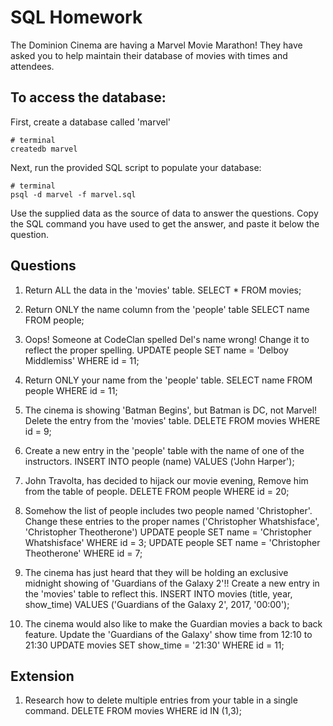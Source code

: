 # SQL Homework

The Dominion Cinema are having a Marvel Movie Marathon! They have asked you to help maintain their database of movies with times and attendees.

## To access the database:

First, create a database called 'marvel'

```
# terminal
createdb marvel
```

Next, run the provided SQL script to populate your database:

```
# terminal
psql -d marvel -f marvel.sql
```

Use the supplied data as the source of data to answer the questions.  Copy the SQL command you have used to get the answer, and paste it below the question.

## Questions

1. Return ALL the data in the 'movies' table.
	SELECT * FROM movies;

2. Return ONLY the name column from the 'people' table
	SELECT name FROM people;

3. Oops! Someone at CodeClan spelled Del's name wrong! Change it to reflect the proper spelling.
	UPDATE people SET name = 'Delboy Middlemiss' WHERE id = 11;

4. Return ONLY your name from the 'people' table.
	SELECT name FROM people WHERE id = 11;

5. The cinema is showing 'Batman Begins', but Batman is DC, not Marvel! Delete the entry from the 'movies' table.
	DELETE FROM movies WHERE id = 9;

6. Create a new entry in the 'people' table with the name of one of the instructors.
	INSERT INTO people (name) VALUES ('John Harper');

7. John Travolta, has decided to hijack our movie evening, Remove him from the table of people.
	DELETE FROM people WHERE id = 20;

8. Somehow the list of people includes two people named 'Christopher'. Change these entries to the proper names ('Christopher Whatshisface', 'Christopher Theotherone')
	UPDATE people SET name = 'Christopher Whatshisface' WHERE id = 3;
	UPDATE people SET name = 'Christopher Theotherone' WHERE id = 7;

9. The cinema has just heard that they will be holding an exclusive midnight showing of 'Guardians of the Galaxy 2'!! Create a new entry in the 'movies' table to reflect this.
	INSERT INTO movies (title, year, show_time) VALUES ('Guardians of the Galaxy 2', 2017, '00:00');

10. The cinema would also like to make the Guardian movies a back to back feature. Update the 'Guardians of the Galaxy' show time from 12:10 to 21:30
	UPDATE movies SET show_time = '21:30' WHERE id = 11;

## Extension

1. Research how to delete multiple entries from your table in a single command.
	DELETE FROM movies WHERE id IN (1,3);

